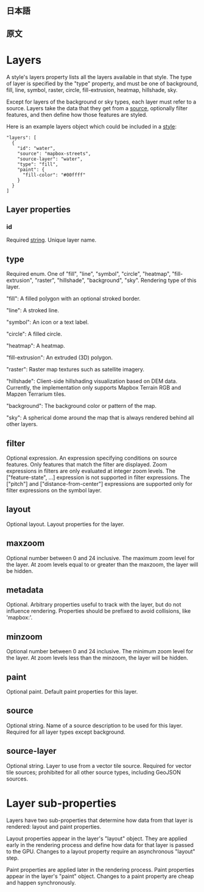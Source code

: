 ## 日本語

## 原文

# Layers

A style's layers property lists all the layers available in that style. The type of layer is specified by the "type" property, and must be one of background, fill, line, symbol, raster, circle, fill-extrusion, heatmap, hillshade, sky.

Except for layers of the background or sky types, each layer must refer to a source. Layers take the data that they get from a [source](https://docs.mapbox.com/help/glossary/source/), optionally filter features, and then define how those features are styled.

Here is an example layers object which could be included in a [style](https://docs.mapbox.com/help/glossary/style/):
```
"layers": [
  {
    "id": "water",
    "source": "mapbox-streets",
    "source-layer": "water",
    "type": "fill",
    "paint": {
      "fill-color": "#00ffff"
    }
  }
]
```
## Layer properties
### id
Required [string](https://docs.mapbox.com/mapbox-gl-js/style-spec/types/#string).
Unique layer name.

## type
Required enum. One of "fill", "line", "symbol", "circle", "heatmap", "fill-extrusion", "raster", "hillshade", "background", "sky".
Rendering type of this layer.

"fill":
A filled polygon with an optional stroked border.

"line":
A stroked line.

"symbol":
An icon or a text label.

"circle":
A filled circle.

"heatmap":
A heatmap.

"fill-extrusion":
An extruded (3D) polygon.

"raster":
Raster map textures such as satellite imagery.

"hillshade":
Client-side hillshading visualization based on DEM data. Currently, the implementation only supports Mapbox Terrain RGB and Mapzen Terrarium tiles.

"background":
The background color or pattern of the map.

"sky":
A spherical dome around the map that is always rendered behind all other layers.

## filter
Optional expression.
An expression specifying conditions on source features. Only features that match the filter are displayed. Zoom expressions in filters are only evaluated at integer zoom levels. The ["feature-state", ...] expression is not supported in filter expressions. The ["pitch"] and ["distance-from-center"] expressions are supported only for filter expressions on the symbol layer.

## layout
Optional layout.
Layout properties for the layer.

## maxzoom
Optional number between 0 and 24 inclusive.
The maximum zoom level for the layer. At zoom levels equal to or greater than the maxzoom, the layer will be hidden.

## metadata
Optional.
Arbitrary properties useful to track with the layer, but do not influence rendering. Properties should be prefixed to avoid collisions, like 'mapbox:'.

## minzoom
Optional number between 0 and 24 inclusive.
The minimum zoom level for the layer. At zoom levels less than the minzoom, the layer will be hidden.

## paint
Optional paint.
Default paint properties for this layer.

## source
Optional string.
Name of a source description to be used for this layer. Required for all layer types except background.

## source-layer
Optional string.
Layer to use from a vector tile source. Required for vector tile sources; prohibited for all other source types, including GeoJSON sources.

# Layer sub-properties
Layers have two sub-properties that determine how data from that layer is rendered: layout and paint properties.

Layout properties appear in the layer's "layout" object. They are applied early in the rendering process and define how data for that layer is passed to the GPU. Changes to a layout property require an asynchronous "layout" step.

Paint properties are applied later in the rendering process. Paint properties appear in the layer's "paint" object. Changes to a paint property are cheap and happen synchronously.


